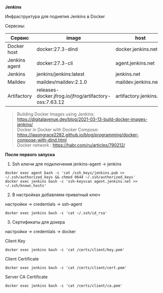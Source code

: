 **Jenkins**

Инфраструктура для поднятия Jenkins в Docker

Сервсиы:

| Сервис        | image                                                  | host                    | network//ip      | web             |
|---------------|--------------------------------------------------------|-------------------------|------------------|-----------------|
| Docker host   | docker:27.3-dind                                       | docker.jenkins.net      | net//172.10.0.10 |                 |
| Jenkins agent | docker:27.3-cli                                        | agent.jenkins.net       | net//172.10.0.11 |                 |
| Jenkins       | jenkins/jenkins:latest                                 | jenkins.net             | net//172.10.0.12 | localhost:8080  |
| Maildev       | maildev/maildev:2.1.0                                  | maildev.jenkins.net     | net//172.10.0.13 | localhost:1080  |
| Artifactory   | releases-docker.jfrog.io/jfrog/artifactory-oss:7.63.12 | artifactory.jenkins.net | net//172.10.0.14 | localhost:8082  |


> Building Docker Images using Jenkins: https://digitalavenue.dev/blog/2021-03-13-build-docker-images-jenkins/ </br>
> Docker in Docker with Docker Compose: https://jasongrace2282.github.io/blog/programming/docker-compose-with-dind.html </br>
> Docker network : https://habr.com/ru/articles/790212/ <br/>


**После первого запуска**

1. Ssh ключи для подключения jenkins-agent -> jenkins
```shell
docker exec agent bash -c 'cat /ssh_keys/jenkins.pub >> ~/.ssh/authorized_keys && chmod 0644 ~/.ssh/authorized_keys'
docker exec jenkins bash -c 'ssh-keyscan agent.jenkins.net >> ~/.ssh/known_hosts'
```

2. В настройках добавляем приватный ключ

настройки -> credentials -> ssh-agent

```shell
docker exec jenkins bash -c 'cat ~/.ssh/id_rsa'
```

3. Сертификаты для докера

настройки -> credentials -> docker

Client Key

```shell
docker exec jenkins bash -c 'cat /certs/client/key.pem'
```
Client Certificate

```shell
docker exec jenkins bash -c 'cat /certs/client/cert.pem'
```

Server CA Certificate 
```shell
docker exec jenkins bash -c 'cat /certs/client/ca.pem'
```
